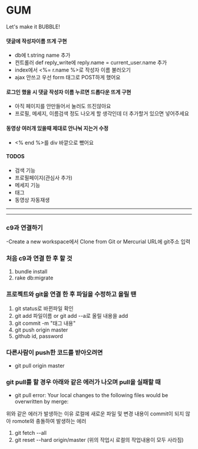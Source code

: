 # GUM
Let's make it BUBBLE!


#### 댓글에 작성자이름 뜨게 구현
- db에 t.string name 추가
- 컨트롤러 def reply_write에 reply.name = current_user.name 추가
- index에서 <%= r.name %>로 작성자 이름 불러오기
- ajax 안쓰고 우선 form 태그로 POST하게 했어요

#### 로그인 했을 시 댓글 작성자 이름 누르면 드롭다운 뜨게 구현
- 아직 페이지를 안만들어서 눌러도 뜨진않아요
- 프로필, 메세지, 이름검색 정도 나오게 할 생각인데 더 추가할거 있으면 넣어주세요

#### 동영상 여러개 있을때 제대로 안나눠 지는거 수정
- <% end %>를 div 바깥으로 뺐어요

#### TODOS
- 검색 기능
- 프로필페이지(관심사 추가)
- 메세지 기능
- 태그
- 동영상 자동재생


---
***

### c9과 연결하기
-Create a new workspace에서 Clone from Git or Mercurial URL에 git주소 입력

### 처음 c9과 연결 한 후 할 것
1. bundle install
2. rake db:migrate

### 프로젝트와 git을 연결 한 후 파일을 수정하고 올릴 땐
1. git status로 바뀐파일 확인
2. git add 파일이름 or git add --a로 올릴 내용을 add
3. git commit -m "태그 내용"
4. git push origin master 
5. github id, password


### 다른사람이 push한 코드를 받아오려면
- git pull origin master

### git pull를 할 경우 아래와 같은 에러가 나오며 pull을 실패할 때
 - git pull error: Your local changes to the following files would be overwritten by merge:
 
위와 같은 에러가 발생하는 이유
로컬에 새로운 파일 및 변경 내용이 commit이 되지 않아 romote와 충돌하여 발생하는 에러
 1. git fetch  --all
 2. git reset --hard origin/master
(위의 작업시 로컬의 작업내용이 모두 사라짐)
